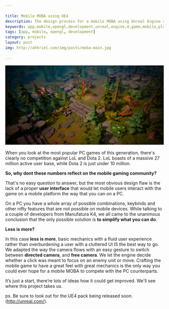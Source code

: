 ```yaml
---

title: Mobile MOBA using UE4
description: The design process for a mobile MOBA using Unreal Engine 4 (ue4).
keywords: app,mobile,opengl,development,unreal,engine,4,game,mobile,platform
tags: [app, mobile, opengl, development]
category: projects
layout: post
img: http://ahhriel.com/img/posts/moba-main.jpg

---
```


![Mobile Moba project](/img/posts/moba-main.jpg)

When you look at the most popular PC games of this generation, there's clearly no competition against LoL and Dota 2.
LoL boasts of a massive 27 million active user base, while Dota 2 is just under 10 million. 

__So, why dont these numbers reflect on the mobile gaming community?__

That's no easy question to answer, but the most obvious design flaw is the lack of a proper __user interface__ that would let mobile users interact with the game on a mobile platform the way that you can on a PC.

On a PC you have a whole array of possible combinations, keybinds and other nifty features that are not possible on mobile devices. While talking to a couple of developers from Manufatura K4, we all came to the unanimous conclusion that the only possible solution is __to simplify what you can do__.

__Less is more?__

In this case __less is more__, basic mechanics with a fluid user experience rather than overburdening a user with a cluttered UI IS the best way to go. We adapted the way the camera flows with an easy gesture to switch between __directed camera__, and __free camera__. We let the engine decide whether a click was meant to focus on an enemy unit or move. Crafting the mobile game to have a great feel with great mechanics is the only way you could ever hope for a mobile MOBA to compete with the PC counterparts.

It’s just a start, there’re lots of ideas how it could get improved. We'll see where this project takes us.

ps. Be sure to look out for the UE4 pack being released soon. (http://unreal.com/).

